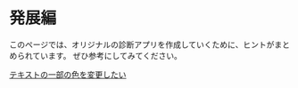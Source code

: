 # 発展編
このページでは、オリジナルの診断アプリを作成していくために、ヒントがまとめられています。
ぜひ参考にしてみてください。

[テキストの一部の色を変更したい](R5_Toyama_STEAM)
